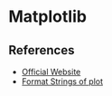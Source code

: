 # Matplotlib


## References

 - [Official Website](https://matplotlib.org/)
 - [Format Strings of plot](https://matplotlib.org/stable/api/_as_gen/matplotlib.pyplot.plot.html)